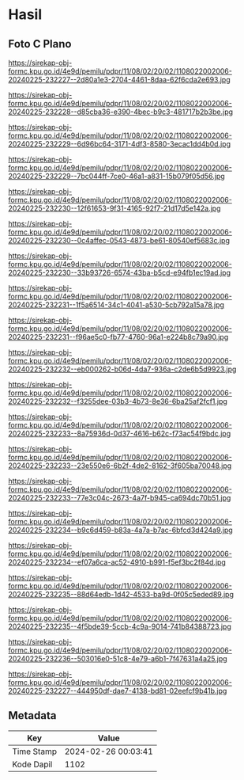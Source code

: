 # Hasil

## Foto C Plano

https://sirekap-obj-formc.kpu.go.id/4e9d/pemilu/pdpr/11/08/02/20/02/1108022002006-20240225-232227--2d80a1e3-2704-4461-8daa-62f6cda2e693.jpg

https://sirekap-obj-formc.kpu.go.id/4e9d/pemilu/pdpr/11/08/02/20/02/1108022002006-20240225-232228--d85cba36-e390-4bec-b9c3-481717b2b3be.jpg

https://sirekap-obj-formc.kpu.go.id/4e9d/pemilu/pdpr/11/08/02/20/02/1108022002006-20240225-232229--6d96bc64-3171-4df3-8580-3ecac1dd4b0d.jpg

https://sirekap-obj-formc.kpu.go.id/4e9d/pemilu/pdpr/11/08/02/20/02/1108022002006-20240225-232229--7bc044ff-7ce0-46a1-a831-15b079f05d56.jpg

https://sirekap-obj-formc.kpu.go.id/4e9d/pemilu/pdpr/11/08/02/20/02/1108022002006-20240225-232230--12f61653-9f31-4165-92f7-21d17d5e142a.jpg

https://sirekap-obj-formc.kpu.go.id/4e9d/pemilu/pdpr/11/08/02/20/02/1108022002006-20240225-232230--0c4affec-0543-4873-be61-80540ef5683c.jpg

https://sirekap-obj-formc.kpu.go.id/4e9d/pemilu/pdpr/11/08/02/20/02/1108022002006-20240225-232230--33b93726-6574-43ba-b5cd-e94fb1ec19ad.jpg

https://sirekap-obj-formc.kpu.go.id/4e9d/pemilu/pdpr/11/08/02/20/02/1108022002006-20240225-232231--1f5a6514-34c1-4041-a530-5cb792a15a78.jpg

https://sirekap-obj-formc.kpu.go.id/4e9d/pemilu/pdpr/11/08/02/20/02/1108022002006-20240225-232231--f96ae5c0-fb77-4760-96a1-e224b8c79a90.jpg

https://sirekap-obj-formc.kpu.go.id/4e9d/pemilu/pdpr/11/08/02/20/02/1108022002006-20240225-232232--eb000262-b06d-4da7-936a-c2de6b5d9923.jpg

https://sirekap-obj-formc.kpu.go.id/4e9d/pemilu/pdpr/11/08/02/20/02/1108022002006-20240225-232232--f3255dee-03b3-4b73-8e36-6ba25af2fcf1.jpg

https://sirekap-obj-formc.kpu.go.id/4e9d/pemilu/pdpr/11/08/02/20/02/1108022002006-20240225-232233--8a75936d-0d37-4616-b62c-f73ac54f9bdc.jpg

https://sirekap-obj-formc.kpu.go.id/4e9d/pemilu/pdpr/11/08/02/20/02/1108022002006-20240225-232233--23e550e6-6b2f-4de2-8162-3f605ba70048.jpg

https://sirekap-obj-formc.kpu.go.id/4e9d/pemilu/pdpr/11/08/02/20/02/1108022002006-20240225-232233--77e3c04c-2673-4a7f-b945-ca694dc70b51.jpg

https://sirekap-obj-formc.kpu.go.id/4e9d/pemilu/pdpr/11/08/02/20/02/1108022002006-20240225-232234--b9c6d459-b83a-4a7a-b7ac-6bfcd3d424a9.jpg

https://sirekap-obj-formc.kpu.go.id/4e9d/pemilu/pdpr/11/08/02/20/02/1108022002006-20240225-232234--ef07a6ca-ac52-4910-b991-f5ef3bc2f84d.jpg

https://sirekap-obj-formc.kpu.go.id/4e9d/pemilu/pdpr/11/08/02/20/02/1108022002006-20240225-232235--88d64edb-1d42-4533-ba9d-0f05c5eded89.jpg

https://sirekap-obj-formc.kpu.go.id/4e9d/pemilu/pdpr/11/08/02/20/02/1108022002006-20240225-232235--4f5bde39-5ccb-4c9a-9014-741b84388723.jpg

https://sirekap-obj-formc.kpu.go.id/4e9d/pemilu/pdpr/11/08/02/20/02/1108022002006-20240225-232236--503016e0-51c8-4e79-a6b1-7f47631a4a25.jpg

https://sirekap-obj-formc.kpu.go.id/4e9d/pemilu/pdpr/11/08/02/20/02/1108022002006-20240225-232227--444950df-dae7-4138-bd81-02eefcf9b41b.jpg


## Metadata

| Key        | Value               |
| ---------- | ------------------- |
| Time Stamp | 2024-02-26 00:03:41 |
| Kode Dapil | 1102                |



